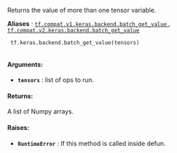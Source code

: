 Returns the value of more than one tensor variable.

**Aliases** : [ `tf.compat.v1.keras.backend.batch_get_value` ](/api_docs/python/tf/keras/backend/batch_get_value), [ `tf.compat.v2.keras.backend.batch_get_value` ](/api_docs/python/tf/keras/backend/batch_get_value)

```
 tf.keras.backend.batch_get_value(tensors)
 
```

#### Arguments:
- **`tensors`** : list of ops to run.


#### Returns:
A list of Numpy arrays.

#### Raises:
- **`RuntimeError`** : If this method is called inside defun.

